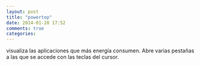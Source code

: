 ```yaml
---
layout: post
title: "powertop"
date: 2014-01-28 17:52
comments: true
categories: 
---
```

visualiza las aplicaciones que más energía consumen. Abre varias pestañas a las que se accede con las teclas del cursor.

